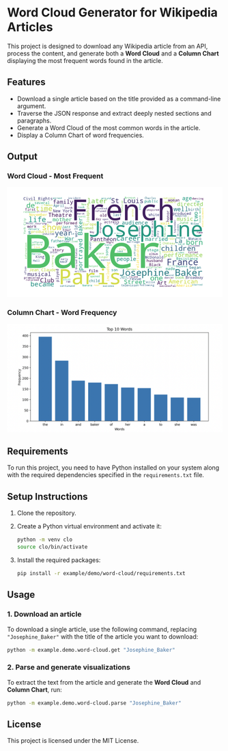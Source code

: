 # Word Cloud Generator for Wikipedia Articles

This project is designed to download any Wikipedia article from an API, process the content, and generate both a **Word Cloud** and a **Column Chart** displaying the most frequent words found in the article.

## Features

- Download a single article based on the title provided as a command-line argument.
- Traverse the JSON response and extract deeply nested sections and paragraphs.
- Generate a Word Cloud of the most common words in the article.
- Display a Column Chart of word frequencies.

## Output
### Word Cloud - Most Frequent
![alt text](image.png)

### Column Chart - Word Frequency
![alt text](image-1.png)


## Requirements

To run this project, you need to have Python installed on your system along with the required dependencies specified in the `requirements.txt` file.

## Setup Instructions

1. Clone the repository.
2. Create a Python virtual environment and activate it:

    ```bash
    python -m venv clo
    source clo/bin/activate
    ```

3. Install the required packages:

    ```bash
    pip install -r example/demo/word-cloud/requirements.txt
    ```

## Usage

### 1. Download an article
To download a single article, use the following command, replacing `"Josephine_Baker"` with the title of the article you want to download:

```bash
python -m example.demo.word-cloud.get "Josephine_Baker"
```

### 2. Parse and generate visualizations
To extract the text from the article and generate the **Word Cloud** and **Column Chart**, run:

```bash
python -m example.demo.word-cloud.parse "Josephine_Baker"
```



## License

This project is licensed under the MIT License.
